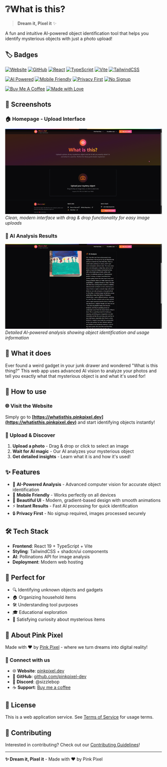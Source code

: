 # ❔What is this?

> **Dream it, Pixel it** ✨

A fun and intuitive AI-powered object identification tool that helps you identify mysterious objects with just a photo upload!

## 🏷️ Badges

[![Website](https://img.shields.io/website?url=https%3A%2F%2Fwhatisthis.pinkpixel.dev&style=for-the-badge&logo=vercel&logoColor=white)](https://whatisthis.pinkpixel.dev) [![GitHub](https://img.shields.io/badge/GitHub-100000?style=for-the-badge&logo=github&logoColor=white)](https://github.com/pinkpixel-dev/what-is-this) [![React](https://img.shields.io/badge/React-20232A?style=for-the-badge&logo=react&logoColor=61DAFB)](https://reactjs.org/) [![TypeScript](https://img.shields.io/badge/TypeScript-007ACC?style=for-the-badge&logo=typescript&logoColor=white)](https://www.typescriptlang.org/) [![Vite](https://img.shields.io/badge/Vite-646CFF?style=for-the-badge&logo=vite&logoColor=white)](https://vitejs.dev/) [![TailwindCSS](https://img.shields.io/badge/Tailwind_CSS-38B2AC?style=for-the-badge&logo=tailwind-css&logoColor=white)](https://tailwindcss.com/)

[![AI Powered](https://img.shields.io/badge/AI-Powered-FF6B6B?style=for-the-badge&logo=openai&logoColor=white)](https://pollinations.ai/) [![Mobile Friendly](https://img.shields.io/badge/Mobile-Friendly-4ECDC4?style=for-the-badge&logo=mobile&logoColor=white)](#) [![Privacy First](https://img.shields.io/badge/Privacy-First-45B7D1?style=for-the-badge&logo=shield&logoColor=white)](#) [![No Signup](https://img.shields.io/badge/No-Signup-96CEB4?style=for-the-badge&logo=user-check&logoColor=white)](#)

[![Buy Me A Coffee](https://img.shields.io/badge/Buy%20Me%20A%20Coffee-FFDD00?style=for-the-badge&logo=buy-me-a-coffee&logoColor=black)](https://www.buymeacoffee.com/pinkpixel) [![Made with Love](https://img.shields.io/badge/Made%20with-❤️-FF69B4?style=for-the-badge)](https://pinkpixel.dev)

## 📸 Screenshots

### 🏠 Homepage - Upload Interface
![What is this? Homepage](./screenshot1.png)
*Clean, modern interface with drag & drop functionality for easy image uploads*

### 🤖 AI Analysis Results
![AI Analysis Results](./screenshot2.png)
*Detailed AI-powered analysis showing object identification and usage information*

## 🌟 What it does

Ever found a weird gadget in your junk drawer and wondered "What is this thing?" This web app uses advanced AI vision to analyze your photos and tell you exactly what that mysterious object is and what it's used for!

## 🚀 How to use

### 🌐 Visit the Website

Simply go to **[https://whatisthis.pinkpixel.dev](https://whatisthis.pinkpixel.dev)** and start identifying objects instantly!

### 📸 Upload & Discover

1. **Upload a photo** - Drag & drop or click to select an image
2. **Wait for AI magic** - Our AI analyzes your mysterious object
3. **Get detailed insights** - Learn what it is and how it's used!

## ✨ Features

- 🤖 **AI-Powered Analysis** - Advanced computer vision for accurate object identification
- 📱 **Mobile Friendly** - Works perfectly on all devices
- 🎨 **Beautiful UI** - Modern, gradient-based design with smooth animations
- ⚡ **Instant Results** - Fast AI processing for quick identification
- 🔒 **Privacy First** - No signup required, images processed securely

## 🛠️ Tech Stack

- **Frontend**: React 19 + TypeScript + Vite
- **Styling**: TailwindCSS + shadcn/ui components
- **AI**: Pollinations API for image analysis
- **Deployment**: Modern web hosting

## 🎯 Perfect for

- 🔍 Identifying unknown objects and gadgets
- 🏠 Organizing household items
- 🛠️ Understanding tool purposes
- 🎓 Educational exploration
- 🤔 Satisfying curiosity about mysterious items

## 🌈 About Pink Pixel

Made with ❤️ by [Pink Pixel](https://pinkpixel.dev) - where we turn dreams into digital reality!

### 🔗 Connect with us

- 🌐 **Website**: [pinkpixel.dev](https://pinkpixel.dev)
- 💼 **GitHub**: [github.com/pinkpixel-dev](https://github.com/pinkpixel-dev)
- 💬 **Discord**: @sizzlebop
- ☕ **Support**: [Buy me a coffee](https://www.buymeacoffee.com/pinkpixel)

## 📄 License

This is a web application service. See [Terms of Service](./TERMS_OF_SERVICE.md) for usage terms.

## 🤝 Contributing

Interested in contributing? Check out our [Contributing Guidelines](./CONTRIBUTING.md)!

---

**✨ Dream it, Pixel it** - Made with ❤️ by Pink Pixel
